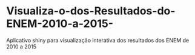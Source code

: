 # Visualiza-o-dos-Resultados-do-ENEM-2010-a-2015-
Aplicativo shiny para visualização interativa dos resultados dos ENEM de 2010 a 2015

